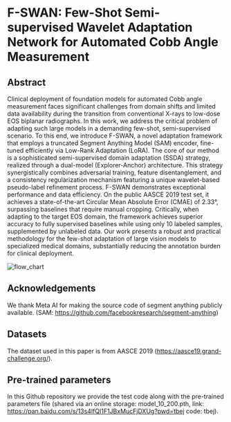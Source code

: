 # F-SWAN: Few-Shot Semi-supervised Wavelet Adaptation Network for Automated Cobb Angle Measurement

## Abstract 
Clinical deployment of foundation models for automated Cobb angle measurement faces significant challenges from domain shifts and limited data availability during the transition from conventional X-rays to low-dose EOS biplanar radiographs. In this work, we address the critical problem of adapting such large models in a demanding few-shot, semi-supervised scenario. To this end, we introduce F-SWAN, a novel adaptation framework that employs a truncated Segment Anything Model (SAM) encoder, fine-tuned efficiently via Low-Rank Adaptation (LoRA). The core of our method is a sophisticated semi-supervised domain adaptation (SSDA) strategy, realized through a dual-model (Explorer-Anchor) architecture. This strategy synergistically combines adversarial training, feature disentanglement, and a consistency regularization mechanism featuring a unique wavelet-based pseudo-label refinement process. F-SWAN demonstrates exceptional performance and data efficiency. On the public AASCE 2019 test set, it achieves a state-of-the-art Circular Mean Absolute Error (CMAE) of 2.33°, surpassing baselines that require manual cropping. Critically, when adapting to the target EOS domain, the framework achieves superior accuracy to fully supervised baselines while using only 10 labeled samples, supplemented by unlabeled data. Our work presents a robust and practical methodology for the few-shot adaptation of large vision models to specialized medical domains, substantially reducing the annotation burden for clinical deployment.

![flow_chart](https://github.com/user-attachments/assets/40d29c9d-6a51-4be1-a338-ed0513525b61)

## Acknowledgements
We thank Meta AI for making the source code of segment anything publicly available. (SAM: https://github.com/facebookresearch/segment-anything)

## Datasets
The dataset used in this paper is from AASCE 2019 (https://aasce19.grand-challenge.org/).

## Pre-trained parameters
In this Github repository we provide the test code along with the pre-trained parameters file (shared via an online storage: model_10_200.pth, link: https://pan.baidu.com/s/13s4lfQI1F1JBxMucFjDXUg?pwd=tbej code: tbej). 



